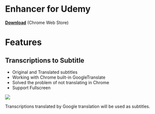 # Enhancer for Udemy

[**Download**](https://chrome.google.com/webstore/detail/enhancer-for-udemy/iamafjcbkdibeiceembdmcdakbioaool) (Chrome Web Store)

# Features

## Transcriptions to Subtitle
* Original and Translated subtitles
* Working with Chrome built-in GoogleTranslate
* Solved the problem of not translating in Chrome
* Support Fullscreen

![](https://i.imgur.com/pwbsv3y.gif)

Transcriptions translated by Google translation will be used as subtitles.
